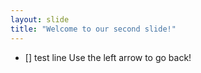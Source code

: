 ```yaml
---
layout: slide
title: "Welcome to our second slide!"
---
```

- [] test line
Use the left arrow to go back!

